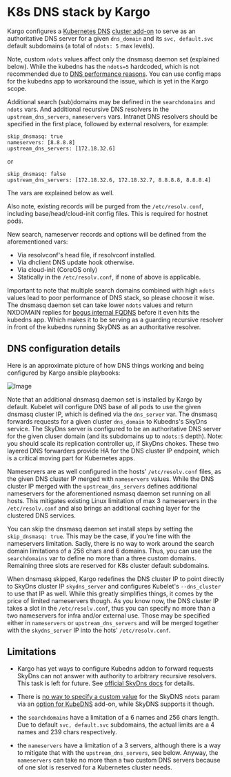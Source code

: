 K8s DNS stack by Kargo
======================

Kargo configures a [Kubernetes DNS](http://kubernetes.io/docs/admin/dns/)
[cluster add-on](http://releases.k8s.io/master/cluster/addons/README.md)
to serve as an authoritative DNS server for a given ``dns_domain`` and its
``svc, default.svc`` default subdomains (a total of ``ndots: 5`` max levels).

Note, custom ``ndots`` values affect only the dnsmasq daemon set (explained below).
While the kubedns has the ``ndots=5`` hardcoded, which is not recommended due to
[DNS performance reasons](https://github.com/kubernetes/kubernetes/issues/14051).
You can use config maps for the kubedns app to workaround the issue, which is
yet in the Kargo scope.

Additional search (sub)domains may be defined in the ``searchdomains``
and ``ndots`` vars. And additional recursive DNS resolvers in the `` upstream_dns_servers``,
``nameservers`` vars. Intranet DNS resolvers should be specified in the first
place, followed by external resolvers, for example:

```
skip_dnsmasq: true
nameservers: [8.8.8.8]
upstream_dns_servers: [172.18.32.6]
```
or
```
skip_dnsmasq: false
upstream_dns_servers: [172.18.32.6, 172.18.32.7, 8.8.8.8, 8.8.8.4]
```
The vars are explained below as well.

Also note, existing records will be purged from the `/etc/resolv.conf`,
including base/head/cloud-init config files. This is required for hostnet pods.

New search, nameserver records and options will be defined from the aforementioned vars:
* Via resolvconf's head file, if resolvconf installed.
* Via dhclient DNS update hook otherwise.
* Via cloud-init (CoreOS only)
* Statically in the `/etc/resolv.conf`, if none of above is applicable.

Important to note that multiple search domains combined with high ``ndots``
values lead to poor performance of DNS stack, so please choose it wise.
The dnsmasq daemon set can take lower ``ndots`` values and return NXDOMAIN
replies for [bogus internal FQDNS](https://github.com/kubernetes/kubernetes/issues/19634#issuecomment-253948954)
before it even hits the kubedns app. Which makes it to be serving as a guarding
recursive resolver in front of the kubedns running SkyDNS as an authoritative resolver.

DNS configuration details
-------------------------

Here is an approximate picture of how DNS things working and
being configured by Kargo ansible playbooks:

![Image](figures/dns.jpeg?raw=true)

Note that an additional dnsmasq daemon set is installed by Kargo
by default. Kubelet will configure DNS base of all pods to use the
given dnsmasq cluster IP, which is defined via the ``dns_server`` var.
The dnsmasq forwards requests for a given cluster ``dns_domain`` to
Kubedns's SkyDns service. The SkyDns server is configured to be an
authoritative DNS server for the given cluser domain (and its subdomains
up to ``ndots:5`` depth). Note: you should scale its replication controller
up, if SkyDns chokes. These two layered DNS forwarders provide HA for the
DNS cluster IP endpoint, which is a critical moving part for Kubernetes apps.

Nameservers are as well configured in the hosts' ``/etc/resolv.conf`` files,
as the given DNS cluster IP merged with ``nameservers`` values. While the
DNS cluster IP merged with the ``upstream_dns_servers`` defines additional
nameservers for the aforementioned nsmasq daemon set running on all hosts.
This mitigates existing Linux limitation of max 3 nameservers in the
``/etc/resolv.conf`` and also brings an additional caching layer for the
clustered DNS services.

You can skip the dnsmasq daemon set install steps by setting the
``skip_dnsmasq: true``. This may be the case, if you're fine with
the nameservers limitation. Sadly, there is no way to work around the
search domain limitations of a 256 chars and 6 domains. Thus, you can
use the ``searchdomains`` var to define no more than a three custom domains.
Remaining three slots are reserved for K8s cluster default subdomains.

When dnsmasq skipped, Kargo redefines the DNS cluster IP to point directly
to SkyDns cluster IP ``skydns_server`` and configures Kubelet's
``--dns_cluster`` to use that IP as well. While this greatly simplifies
things, it comes by the price of limited nameservers though. As you know now,
the DNS cluster IP takes a slot in the ``/etc/resolv.conf``, thus you can
specify no more than a two nameservers for infra and/or external use.
Those may be specified either in ``nameservers`` or ``upstream_dns_servers``
and will be merged together with the ``skydns_server`` IP into the hots'
``/etc/resolv.conf``.

Limitations
-----------

* Kargo has yet ways to configure Kubedns addon to forward requests SkyDns can
  not answer with authority to arbitrary recursive resolvers. This task is left
  for future. See [official SkyDns docs](https://github.com/skynetservices/skydns)
  for details.

* There is
  [no way to specify a custom value](https://github.com/kubernetes/kubernetes/issues/33554)
  for the SkyDNS ``ndots`` param via an
  [option for KubeDNS](https://github.com/kubernetes/kubernetes/blob/master/cmd/kube-dns/app/options/options.go)
  add-on, while SkyDNS supports it though.

* the ``searchdomains`` have a limitation of a 6 names and 256 chars
  length. Due to default ``svc, default.svc`` subdomains, the actual
  limits are a 4 names and 239 chars respectively.

* the ``nameservers`` have a limitation of a 3 servers, although there
  is a way to mitigate that with the ``upstream_dns_servers``,
  see below. Anyway, the ``nameservers`` can take no more than a two
  custom DNS servers because of one slot is reserved for a Kubernetes
  cluster needs.
